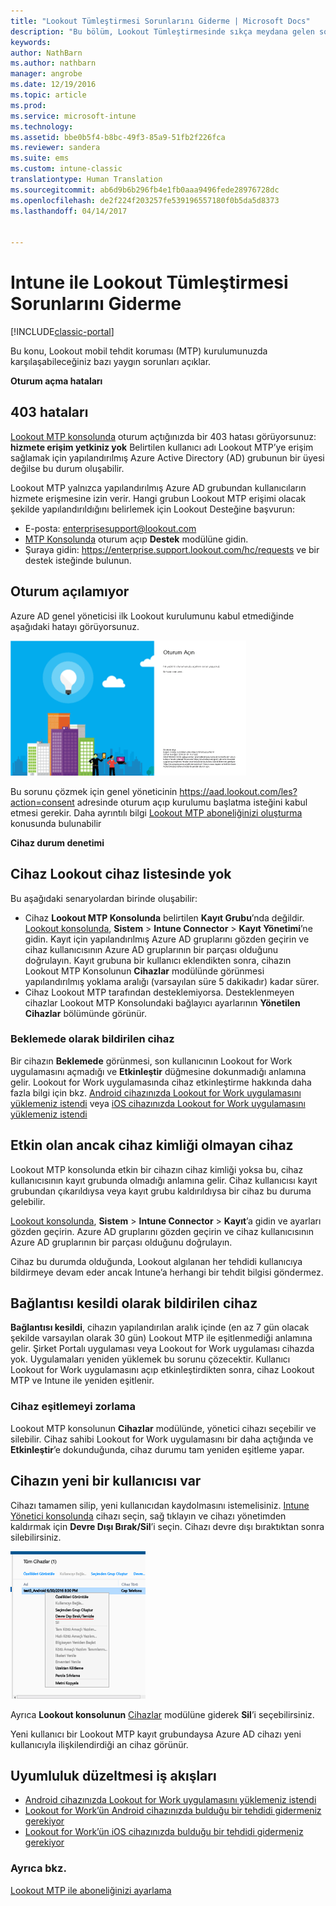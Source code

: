 ```yaml
---
title: "Lookout Tümleştirmesi Sorunlarını Giderme | Microsoft Docs"
description: "Bu bölüm, Lookout Tümleştirmesinde sıkça meydana gelen sorun giderme konularını açıklar"
keywords: 
author: NathBarn
ms.author: nathbarn
manager: angrobe
ms.date: 12/19/2016
ms.topic: article
ms.prod: 
ms.service: microsoft-intune
ms.technology: 
ms.assetid: bbe0b5f4-b8bc-49f3-85a9-51fb2f226fca
ms.reviewer: sandera
ms.suite: ems
ms.custom: intune-classic
translationtype: Human Translation
ms.sourcegitcommit: ab6d9b6b296fb4e1fb0aaa9496fede28976728dc
ms.openlocfilehash: de2f224f203257fe539196557180f0b5da5d8373
ms.lasthandoff: 04/14/2017


---
```


# <a name="troubleshoot-lookout-integration-with-intune"></a>Intune ile Lookout Tümleştirmesi Sorunlarını Giderme

[!INCLUDE[classic-portal](../includes/classic-portal.md)]

Bu konu, Lookout mobil tehdit koruması (MTP) kurulumunuzda karşılaşabileceğiniz bazı yaygın sorunları açıklar.

**Oturum açma hataları**

## <a name="403-errors"></a>403 hataları
[Lookout MTP konsolunda](https://aad.lookout.com) oturum açtığınızda bir 403 hatası görüyorsunuz:  **hizmete erişim yetkiniz yok**  Belirtilen kullanıcı adı Lookout MTP’ye erişim sağlamak için yapılandırılmış Azure Active Directory (AD) grubunun bir üyesi değilse bu durum oluşabilir.

Lookout MTP yalnızca yapılandırılmış Azure AD grubundan kullanıcıların hizmete erişmesine izin verir. Hangi grubun Lookout MTP erişimi olacak şekilde yapılandırıldığını belirlemek için Lookout Desteğine başvurun:

* E-posta: enterprisesupport@lookout.com
* [MTP Konsolunda](http://aad.lookout.com) oturum açıp **Destek** modülüne gidin.
* Şuraya gidin: https://enterprise.support.lookout.com/hc/requests ve bir destek isteğinde bulunun.

## <a name="unable-to-sign-in"></a>Oturum açılamıyor
Azure AD genel yöneticisi ilk Lookout kurulumunu kabul etmediğinde aşağıdaki hatayı görüyorsunuz.

![Lookout oturum açma ekranında oturum açma hatası gösteren ekran görüntüsü](../media/mtp/lookout-mtp-consent-not-accepted-error.png)

Bu sorunu çözmek için genel yöneticinin https://aad.lookout.com/les?action=consent adresinde oturum açıp kurulumu başlatma isteğini kabul etmesi gerekir. Daha ayrıntılı bilgi [Lookout MTP aboneliğinizi oluşturma](../deploy-use/set-up-your-subscription-with-lookout-mtp.md) konusunda bulunabilir

**Cihaz durum denetimi**

## <a name="device-missing-from-lookout-device-list"></a>Cihaz Lookout cihaz listesinde yok

Bu aşağıdaki senaryolardan birinde oluşabilir:
* Cihaz **Lookout MTP Konsolunda** belirtilen **Kayıt Grubu**’nda değildir.  [Lookout konsolunda](http://aad.lookout.com), **Sistem** > **Intune Connector** > **Kayıt Yönetimi**’ne gidin.  Kayıt için yapılandırılmış Azure AD gruplarını gözden geçirin ve cihaz kullanıcısının Azure AD gruplarının bir parçası olduğunu doğrulayın.  Kayıt grubuna bir kullanıcı eklendikten sonra, cihazın Lookout MTP Konsolunun **Cihazlar** modülünde görünmesi yapılandırılmış yoklama aralığı (varsayılan süre 5 dakikadır) kadar sürer.
* Cihaz Lookout MTP tarafından desteklemiyorsa.  Desteklenmeyen cihazlar Lookout MTP Konsolundaki bağlayıcı ayarlarının **Yönetilen Cihazlar** bölümünde görünür.

### <a name="device-reported-as-pending"></a>**Beklemede** olarak bildirilen cihaz

Bir cihazın **Beklemede** görünmesi, son kullanıcının Lookout for Work uygulamasını açmadığı ve **Etkinleştir** düğmesine dokunmadığı anlamına gelir. Lookout for Work uygulamasında cihaz etkinleştirme hakkında daha fazla bilgi için bkz. [Android cihazınızda Lookout for Work uygulamasını yüklemeniz istendi](http://docs.microsoft.com/intune/enduser/you-are-prompted-to-install-lookout-for-work-android) veya [iOS cihazınızda Lookout for Work uygulamasını yüklemeniz istendi](https://docs.microsoft.com/intune/enduser/you-are-prompted-to-install-lookout-for-work-ios)

## <a name="device-whos-active-but-has-no-device-id"></a>Etkin olan ancak cihaz kimliği olmayan cihaz
Lookout MTP konsolunda etkin bir cihazın cihaz kimliği yoksa bu, cihaz kullanıcısının kayıt grubunda olmadığı anlamına gelir. Cihaz kullanıcısı kayıt grubundan çıkarıldıysa veya kayıt grubu kaldırıldıysa bir cihaz bu duruma gelebilir.

[Lookout konsolunda](http://aad.lookout.com), **Sistem** > **Intune Connector** > **Kayıt**’a gidin ve ayarları gözden geçirin.  Azure AD gruplarını gözden geçirin ve cihaz kullanıcısının Azure AD gruplarının bir parçası olduğunu doğrulayın.

Cihaz bu durumda olduğunda, Lookout algılanan her tehdidi kullanıcıya bildirmeye devam eder ancak Intune’a herhangi bir tehdit bilgisi göndermez.

## <a name="device-reported-as-disconnected"></a>**Bağlantısı kesildi** olarak bildirilen cihaz

**Bağlantısı kesildi**, cihazın yapılandırılan aralık içinde (en az 7 gün olacak şekilde varsayılan olarak 30 gün) Lookout MTP ile eşitlenmediği anlamına gelir. Şirket Portalı uygulaması veya Lookout for Work uygulaması cihazda yok. Uygulamaları yeniden yüklemek bu sorunu çözecektir. Kullanıcı Lookout for Work uygulamasını açıp etkinleştirdikten sonra, cihaz Lookout MTP ve Intune ile yeniden eşitlenir.

### <a name="forcing-a-device-sync"></a>Cihaz eşitlemeyi zorlama
Lookout MTP konsolunun **Cihazlar** modülünde, yönetici cihazı seçebilir ve silebilir.   Cihaz sahibi Lookout for Work uygulamasını bir daha açtığında ve **Etkinleştir**’e dokunduğunda, cihaz durumu tam yeniden eşitleme yapar.

## <a name="device-has-a-new-user"></a>Cihazın yeni bir kullanıcısı var
Cihazı tamamen silip, yeni kullanıcıdan kaydolmasını istemelisiniz.  [Intune Yönetici konsolunda](https://manage.microsoft.com) cihazı seçin, sağ tıklayın ve cihazı yönetimden kaldırmak için **Devre Dışı Bırak/Sil**’i seçin. Cihazı devre dışı bıraktıktan sonra silebilirsiniz.

![Intune Yönetici konsolunda devre dışı bırak/sil seçeneği görüntülenen cihaz modülünün ekran görüntüsü](../media/mtp/mtp-retire-device-intune-console.png)

Ayrıca **Lookout konsolunun** [Cihazlar](http://aad.lookout.com) modülüne giderek **Sil**’i seçebilirsiniz.

Yeni kullanıcı bir Lookout MTP kayıt grubundaysa Azure AD cihazı yeni kullanıcıyla ilişkilendirdiği an cihaz görünür.

## <a name="compliance-remediation-workflows"></a>Uyumluluk düzeltmesi iş akışları
- [Android cihazınızda Lookout for Work uygulamasını yüklemeniz istendi]( http://docs.microsoft.com/intune/enduser/you-are-prompted-to-install-lookout-for-work-android)
- [Lookout for Work’ün Android cihazınızda bulduğu bir tehdidi gidermeniz gerekiyor](http://docs.microsoft.com/intune/enduser/you-need-to-resolve-a-threat-found-by-lookout-for-work-android)
- [Lookout for Work’ün iOS cihazınızda bulduğu bir tehdidi gidermeniz gerekiyor](https://docs.microsoft.com/intune/enduser/you-need-to-resolve-a-threat-found-by-lookout-for-work-ios)


### <a name="see-also"></a>Ayrıca bkz.
[Lookout MTP ile aboneliğinizi ayarlama](https://docs.microsoft.com/intune/deploy-use/set-up-your-subscription-with-lookout-mtp)

